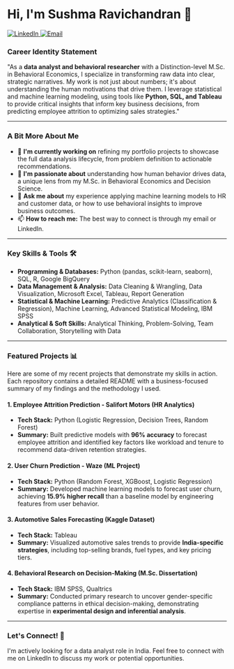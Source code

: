 # Hi, I'm Sushma Ravichandran 👋

<p align="left">
  <a href="https://www.linkedin.com/in/sushma-ravichandran-analyst/" target="_blank">
    <img src="https://img.shields.io/badge/LinkedIn-%230077B5.svg?&style=for-the-badge&logo=linkedin&logoColor=white" alt="LinkedIn">
  </a>
  <a href="mailto:sushmaravichandren@gmail.com">
    <img src="https://img.shields.io/badge/Email-D14836?style=for-the-badge&logo=gmail&logoColor=white" alt="Email">
  </a>
</p>

### Career Identity Statement

"As a **data analyst and behavioral researcher** with a Distinction-level M.Sc. in Behavioral Economics, I specialize in transforming raw data into clear, strategic narratives. My work is not just about numbers; it's about understanding the human motivations that drive them. I leverage statistical and machine learning modeling, using tools like **Python, SQL, and Tableau** to provide critical insights that inform key business decisions, from predicting employee attrition to optimizing sales strategies."

---

### A Bit More About Me 

- 🔭 **I'm currently working on** refining my portfolio projects to showcase the full data analysis lifecycle, from problem definition to actionable recommendations.
- 🌱 **I'm passionate about** understanding how human behavior drives data, a unique lens from my M.Sc. in Behavioral Economics and Decision Science.
- 💬 **Ask me about** my experience applying machine learning models to HR and customer data, or how to use behavioral insights to improve business outcomes.
- 📫 **How to reach me:** The best way to connect is through my email or LinkedIn.

---

### Key Skills & Tools 🛠️

* **Programming & Databases:** Python (pandas, scikit-learn, seaborn), SQL, R, Google BigQuery
* **Data Management & Analysis:** Data Cleaning & Wrangling, Data Visualization, Microsoft Excel, Tableau, Report Generation
* **Statistical & Machine Learning:** Predictive Analytics (Classification & Regression), Machine Learning, Advanced Statistical Modeling, IBM SPSS
* **Analytical & Soft Skills:** Analytical Thinking, Problem-Solving, Team Collaboration, Storytelling with Data

---

### Featured Projects 📊

Here are some of my recent projects that demonstrate my skills in action. Each repository contains a detailed README with a business-focused summary of my findings and the methodology I used.

#### 1. Employee Attrition Prediction - Salifort Motors (HR Analytics)
* **Tech Stack:** Python (Logistic Regression, Decision Trees, Random Forest)
* **Summary:** Built predictive models with **96% accuracy** to forecast employee attrition and identified key factors like workload and tenure to recommend data-driven retention strategies.

#### 2. User Churn Prediction - Waze (ML Project)
* **Tech Stack:** Python (Random Forest, XGBoost, Logistic Regression)
* **Summary:** Developed machine learning models to forecast user churn, achieving **15.9% higher recall** than a baseline model by engineering features from user behavior.

#### 3. Automotive Sales Forecasting (Kaggle Dataset)
* **Tech Stack:** Tableau
* **Summary:** Visualized automotive sales trends to provide **India-specific strategies**, including top-selling brands, fuel types, and key pricing tiers.

#### 4. Behavioral Research on Decision-Making (M.Sc. Dissertation)
* **Tech Stack:** IBM SPSS, Qualtrics
* **Summary:** Conducted primary research to uncover gender-specific compliance patterns in ethical decision-making, demonstrating expertise in **experimental design and inferential analysis**.

---

### Let's Connect! 🤝

I'm actively looking for a data analyst role in India. Feel free to connect with me on LinkedIn to discuss my work or potential opportunities.

